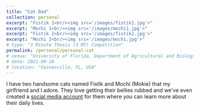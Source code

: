 ```yaml
---
title: "Cat Dad"
collection: personal
excerpt: "Fistik 1<br/><img src='/images/fistik1.jpg'>"
excerpt: "Mochi 1<br/><img src='/images/mochi1.jpg'>"
excerpt: "Fistik 2<br/><img src='/images/fistik2.jpg'>"
excerpt: "Mochi 2<br/><img src='/images/mochi.jpg'>"
# type: "3 Minute Thesis (3 MT) Competition"
permalink: /personal/personal-cat
# venue: "University of Florida, Department of Agricultural and Biological Engineering"
# date: 2021-09-20
# location: "Gainesville, FL, USA"
---
```


I have two handsome cats named Fistik and Mochi (Mokie) that my girlfriend and I adore. They love getting their bellies rubbed and we've even created a [social media account](https://www.instagram.com/fistik.mochi.fanclub/) for them where you can learn more about their daily lives.